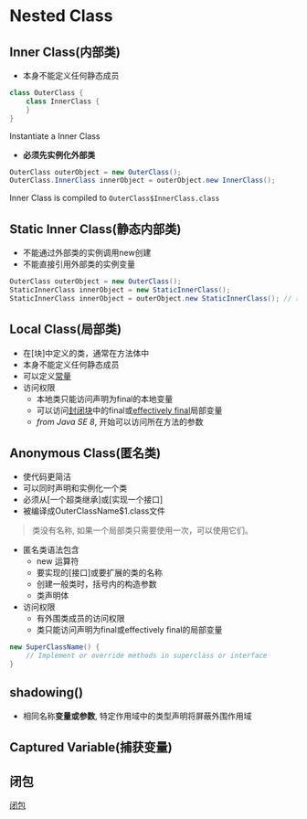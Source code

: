 # Nested Class

## Inner Class(内部类)

- 本身不能定义任何静态成员

```java
class OuterClass {
    class InnerClass {
    }
}
```

Instantiate a Inner Class

- **必须先实例化外部类**

```java
OuterClass outerObject = new OuterClass();
OuterClass.InnerClass innerObject = outerObject.new InnerClass();
```

Inner Class is compiled to `OuterClass$InnerClass.class`

## Static Inner Class(静态内部类)

- 不能通过外部类的实例调用new创建
- 不能直接引用外部类的实例变量

```java
OuterClass outerObject = new OuterClass();
StaticInnerClass innerObject = new StaticInnerClass();
StaticInnerClass innerObject = outerObject.new StaticInnerClass(); // 编译错误
```

## Local Class(局部类)

- 在[块]中定义的类，通常在方法体中
- 本身不能定义任何静态成员
- 可以定义[常量](Java_Constant.md)
- 访问权限
  - 本地类只能访问声明为final的本地变量
  - 可以访问[封闭块]()中的final或[effectively final](Java_Keyword_Final.md)局部变量
  - *from Java SE 8*, 开始可以访问所在方法的参数

## Anonymous Class(匿名类)

- 使代码更简洁
- 可以同时声明和实例化一个类
- 必须从[一个超类继承]或[实现一个接口]
- 被编译成OuterClassName$1.class文件

> 类没有名称, 如果一个局部类只需要使用一次，可以使用它们。

- 匿名类语法包含
  - new 运算符
  - 要实现的[接口]或要扩展的类的名称
  - 创建一般类时，括号内的构造参数
  - 类声明体
- 访问权限
  - 有外围类成员的访问权限
  - 类只能访问声明为final或effectively final的局部变量

```java
new SuperClassName() {
    // Implement or override methods in superclass or interface
}
```

## shadowing()

- 相同名称**变量或参数**, 特定作用域中的类型声明将屏蔽外围作用域

## Captured Variable(捕获变量)

## 闭包

[闭包](Java_Closure.md)